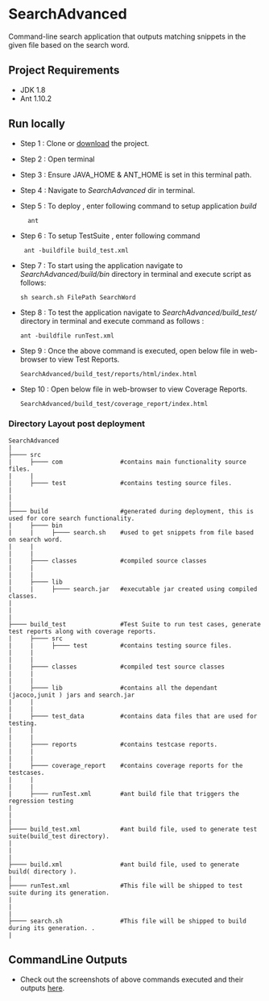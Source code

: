 
# SearchAdvanced

Command-line search application that outputs matching snippets in the given file based on the search word.



## Project Requirements
- JDK 1.8
- Ant 1.10.2
## Run locally
- Step 1 : Clone or [download](https://github.com/lakshmanrevella/Search/archive/refs/heads/master.zip) the project.
- Step 2 : Open terminal
- Step 3 : Ensure JAVA_HOME & ANT_HOME is set in this terminal path.
- Step 4 : Navigate to *SearchAdvanced* dir in terminal.
- Step 5 : To deploy , enter following command to setup application *build*
   
        ant  

- Step 6 : To setup TestSuite , enter following command
       
       ant -buildfile build_test.xml
- Step 7 : To start using the application navigate to *SearchAdvanced/build/bin*  directory in terminal and execute script as follows:
 
      sh search.sh FilePath SearchWord
    
- Step 8 : To test the application navigate to *SearchAdvanced/build_test/* directory in terminal and execute command as follows :
    
      ant -buildfile runTest.xml

- Step 9 : Once the above command is executed, open below file in web-browser to view Test Reports.

      SearchAdvanced/build_test/reports/html/index.html

- Step 10 : Open below file in web-browser to view Coverage Reports.

      SearchAdvanced/build_test/coverage_report/index.html

### Directory Layout post deployment

    SearchAdvanced
    |
    ├──── src                
    |     ├──── com                #contains main functionality source files.
    |     |
    |     ├──── test               #contains testing source files.                       
    |
    |
    |
    ├──── build                    #generated during deployment, this is used for core search functionality.                   
    |     ├──── bin 
    |     |     ├──── search.sh    #used to get snippets from file based on search word.
    |     |
    |     |
    |     ├──── classes            #compiled source classes     
    |     |
    |     |
    |     ├──── lib     
    |     |     ├──── search.jar   #executable jar created using compiled classes.
    |
    |
    |
    ├──── build_test               #Test Suite to run test cases, generate test reports along with coverage reports.                    
    |     ├──── src 
    |     |     ├──── test         #contains testing source files. 
    |     |
    |     |
    |     ├──── classes            #compiled test source classes     
    |     |
    |     |
    |     ├──── lib                #contains all the dependant (jacoco,junit ) jars and search.jar
    |     |     
    |     |
    |     ├──── test_data          #contains data files that are used for testing.
    |     |    
    |     |
    |     ├──── reports            #contains testcase reports.
    |     |   
    |     |
    |     ├──── coverage_report    #contains coverage reports for the testcases.
    |     |   
    |     |
    |     ├──── runTest.xml        #ant build file that triggers the regression testing 
    |
    |
    |
    ├──── build_test.xml           #ant build file, used to generate test suite(build_test directory).           
    | 
    |
    |
    ├──── build.xml                #ant build file, used to generate build( directory ).                    
    | 
    ├──── runTest.xml              #This file will be shipped to test suite during its generation.          
    | 
    |
    |
    ├──── search.sh                #This file will be shipped to build during its generation. .                    
    | 
                         
  
## CommandLine Outputs
- Check out the screenshots of above commands executed and their outputs [here](https://github.com/lakshmanrevella/Search/tree/master/Output).